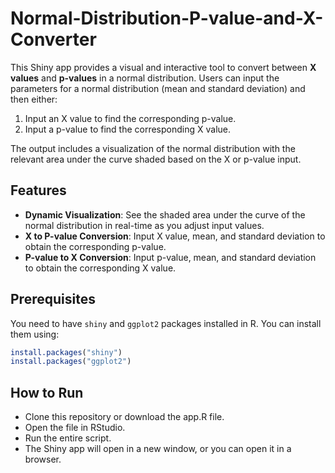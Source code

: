 # Normal-Distribution-P-value-and-X-Converter

This Shiny app provides a visual and interactive tool to convert between **X values** and **p-values** in a normal distribution. Users can input the parameters for a normal distribution (mean and standard deviation) and then either:

1. Input an X value to find the corresponding p-value.
2. Input a p-value to find the corresponding X value.

The output includes a visualization of the normal distribution with the relevant area under the curve shaded based on the X or p-value input.

## Features

- **Dynamic Visualization**: See the shaded area under the curve of the normal distribution in real-time as you adjust input values.
- **X to P-value Conversion**: Input X value, mean, and standard deviation to obtain the corresponding p-value.
- **P-value to X Conversion**: Input p-value, mean, and standard deviation to obtain the corresponding X value.

## Prerequisites

You need to have `shiny` and `ggplot2` packages installed in R. You can install them using:

```R
install.packages("shiny")
install.packages("ggplot2")
```

## How to Run

- Clone this repository or download the app.R file.
- Open the file in RStudio.
- Run the entire script.
- The Shiny app will open in a new window, or you can open it in a browser.
